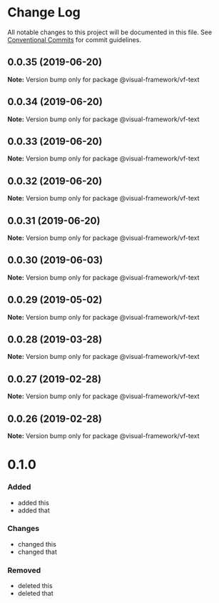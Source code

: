 # Change Log

All notable changes to this project will be documented in this file.
See [Conventional Commits](https://conventionalcommits.org) for commit guidelines.

## 0.0.35 (2019-06-20)

**Note:** Version bump only for package @visual-framework/vf-text





## 0.0.34 (2019-06-20)

**Note:** Version bump only for package @visual-framework/vf-text





## 0.0.33 (2019-06-20)

**Note:** Version bump only for package @visual-framework/vf-text





## 0.0.32 (2019-06-20)

**Note:** Version bump only for package @visual-framework/vf-text





## 0.0.31 (2019-06-20)

**Note:** Version bump only for package @visual-framework/vf-text





## 0.0.30 (2019-06-03)

**Note:** Version bump only for package @visual-framework/vf-text





## 0.0.29 (2019-05-02)

**Note:** Version bump only for package @visual-framework/vf-text





## 0.0.28 (2019-03-28)

**Note:** Version bump only for package @visual-framework/vf-text





## 0.0.27 (2019-02-28)

**Note:** Version bump only for package @visual-framework/vf-text





## 0.0.26 (2019-02-28)

**Note:** Version bump only for package @visual-framework/vf-text





# 0.1.0

### Added
- added this
- added that

### Changes

- changed this
- changed that

### Removed

- deleted this
- deleted that
